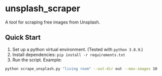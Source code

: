 # unsplash_scraper
A tool for scraping free images from Unsplash.

## Quick Start

1. Set up a python virtual environment. (Tested with `python 3.8.9`.)
2. Install dependencies: `pip install -r requirements.txt`
3. Run the script. Example:
```bash
python scrape_unsplash.py "living room" --out-dir out --max-images 10
```
